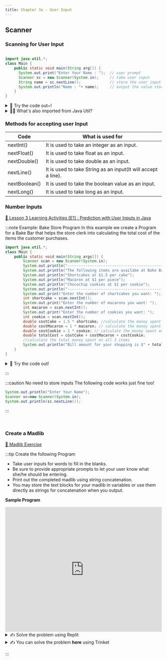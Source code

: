 ```yaml
---
title: Chapter 3a - User Input
---
```


## Scanner

### Scanning for User Input

```java

import java.util.*;
class Main {
    public static void main(String arg[]) {
      System.out.print("Enter Your Name : ");  // user prompt
      Scanner sc = new Scanner(System.in);     // take user input
      String name = sc.nextLine();             // store the user input in the name variable
      System.out.println("Name : "+ name);     // output the value stored in name
    }
}

```

<details>
<summary>
🧪 Try the code out~! 
</summary>
<iframe src="https://trinket.io/embed/java/5b1603aee0" width="100%" height="600" frameborder="0" marginwidth="0" marginheight="0" allowfullscreen></iframe>

</details>

<details>
<summary>
🙋‍♀️ What's also imported from Java Util?
</summary>
Here is a list of al the things we are importing when we write:

```java
import java.util.*
```

https://docs.oracle.com/javase/8/docs/api/java/util/package-summary.html

</details>

### Methods for accepting user Input


| Code          | What is used for                                              |
| ------------- | ------------------------------------------------------------- |
| nextInt()     | It is used to take an integer as an input.                    |
| nextFloat()   | It is used to take float as an input.                         |
| nextDouble()  | It is used to take double as an input.                        |
| nextLine()   | It is used to take String as an input(It will accept a line). |
| nextBoolean() | It is used to take the boolean value as an input.             |
| nextLong()    | It is used to take long as an input.                          |

### Number Inputs

[👀 Lesson 3 Learning Activities [E1] : Prediction with User Inputs in Java](https://learn2codelive.com/courses/107/pages/lesson-3-learning-activities-e1-prediction-with-user-inputs-in-java?module_item_id=9075)

:::note Example: Bake Store Program
In this example we create a Program for a Bake Bar that helps the store clerk
into calculating the total cost of the items the customer purchases.
```java
import java.util.*;
class Main {
    public static void main(String args[]) {
        Scanner scan = new Scanner(System.in);
        System.out.println("------------------------------------------------");
        System.out.println("The following items are availabe at Bake Bar: ");
        System.out.println("Shortcakes at $1.5 per cake");
        System.out.println("Macaron at $1 per piece");
        System.out.println("Chocochip cookies at $1 per cookie");
        System.out.println("-------------------------------------------------");
        System.out.print("Enter the number of shortcakes you want: ");
        int shortcake = scan.nextInt();
        System.out.print("Enter the number of macarons you want: ");
        int macaron = scan.nextInt();
        System.out.print("Enter the number of cookies you want: ");
        int cookie = scan.nextInt();
        double costCake = 1.5 * shortcake; //calculate the money spent on shortcake
        double costMacaron = 1 * macaron; // calculate the money spent on macarons
        double costCookie = 1 * cookie; // calculate the money spent on cookies
        double totalCost = costCake + costMacaron + costCookie;
        //calculate the total money spent on all 3 items
        System.out.println("Bill amount for your shopping is $" + totalCost);
    }
}
```

<details>
<summary>
🧪 Try the code out! 
</summary>
<iframe src="https://trinket.io/embed/java/7646d28f5c" width="100%" height="600" frameborder="0" marginwidth="0" marginheight="0" allowfullscreen></iframe>

</details>

:::


:::caution No need to store inputs
The following code works just fine too!
```java
System.out.println("Enter Your Name");
Scanner sc=new Scanner(System.in);
System.out.println(sc.nextLine());
```
:::


<br/>

### Create a Madlib

[👀 Madlib Exercise ](https://learn2codelive.com/courses/107/pages/lesson-3-learning-activities-r-practice-activity-2-madlib?module_item_id=9078)

:::tip Create the following Program
 
 - Take user inputs for words to fill in the blanks. 
 - Be sure to provide appropriate prompts to let your user know what she/he should be entering. 
 - Print out the completed madlib using string concatenation. 
 - You may store the text blocks for your madlib in variables or use them directly as strings for concatenation when you output. 

**Sample Program**

<iframe src="https://trinket.io/embed/java/81d66c8055?outputOnly=true&start=result" width="100%" height="400" frameborder="0" marginwidth="0" marginheight="0" allowfullscreen></iframe>

<details>
<summary>
✍ Solve the problem using Replit
</summary>
<a href="https://replit.com/@NeneWang/EmptyJavaCanvas#Main.java" >Feel free to use Repl, you can fork from this empty canvas in Repl.it</a>

</details>

<details>
<summary>
✍  You can solve the problem <b>here</b> using Trinket
</summary>


**Steps**
1. [ ] Complete The following code so that it scans for the **noun** and prints the **noun entered**.
2. [ ] Complete the code so that it also asks for the **adverb**. Feel free to uncomment **line 13**
3. [ ] Complete the code so that it also ask the **verb**. Feel free to uncomment **line 14**
4. [ ] Scan and print the **adjective**. Feel free to uncomment **line 15**

<iframe src="https://trinket.io/embed/java/e12496b61e" width="100%" height="600" frameborder="0" marginwidth="0" marginheight="0" allowfullscreen></iframe>

</details>


:::





